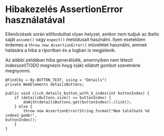 # Hibakezelés AssertionError használatával

Ellenőrzések során előfordulhat olyan helyzet, amikor nem tudjuk az ibello saját `assume()` vagy `expect()` metódusait használni. Ilyen esetekben érdemes a `throw new AssertionError()` műveletet használni, aminek hatására a hiba a riportban és a logban is megjelenik.

Az alábbi példában hiba generálódik, amennyiben nem létező indexszel(TODO megnézni hoyg irják) ellátott gombot szeretnénk megnyomni. 

```
@Find(by = By.BUTTON_TEXT, using = "Details")
private WebElements detailsButtons;

public void click_details_button_with_$_index(int buttonIndex) {
    if (detailsButtons.size() >= buttonIndex) {
        doWith(detailsButtons.get(buttonIndex)).click();
    } else {
        throw new AssertionError(String.format("Nem található %d indexű gomb!", 														buttonIndex));
    }
}
```

